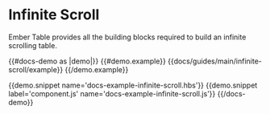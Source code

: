 # Infinite Scroll

Ember Table provides all the building blocks required to build an infinite scrolling table.

{{#docs-demo as |demo|}}
  {{#demo.example}}
    {{docs/guides/main/infinite-scroll/example}}
  {{/demo.example}}

  {{demo.snippet name='docs-example-infinite-scroll.hbs'}}
  {{demo.snippet label='component.js' name='docs-example-infinite-scroll.js'}}
{{/docs-demo}}